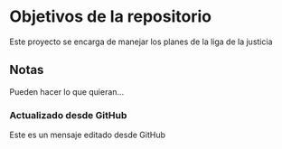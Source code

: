 # Objetivos de la repositorio

Este proyecto se encarga de manejar los planes de la liga de la justicia


## Notas
Pueden hacer lo que quieran...

### Actualizado desde GitHub 
Este es un mensaje editado desde GitHub 
